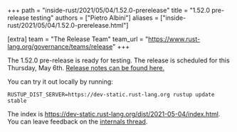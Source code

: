 +++
path = "inside-rust/2021/05/04/1.52.0-prerelease"
title = "1.52.0 pre-release testing"
authors = ["Pietro Albini"]
aliases = ["inside-rust/2021/05/04/1.52.0-prerelease.html"]

[extra]
team = "The Release Team"
team_url = "https://www.rust-lang.org/governance/teams/release"
+++

The 1.52.0 pre-release is ready for testing. The release is scheduled for this
Thursday, May 6th. [Release notes can be found here.][relnotes]

You can try it out locally by running:

```plain
RUSTUP_DIST_SERVER=https://dev-static.rust-lang.org rustup update stable
```

The index is <https://dev-static.rust-lang.org/dist/2021-05-04/index.html>. You
can leave feedback on the [internals thread][internals].

[relnotes]: https://github.com/rust-lang/rust/blob/stable/RELEASES.md#version-1520-2021-05-06
[internals]: https://internals.rust-lang.org/t/1-52-0-prerelease-testing
